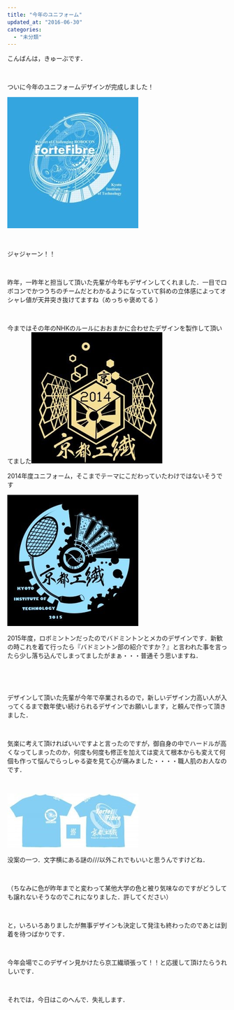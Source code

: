 ```yaml
---
title: "今年のユニフォーム"
updated_at: "2016-06-30"
categories: 
  - "未分類"
---
```


こんばんは，きゅーぶです．

 

ついに今年のユニフォームデザインが完成しました！

[![ユニフォーム・背中](images/c79f6291acb3c9b1d40bae009bf8a6a5-300x300.jpg)](http://www.fortefibre.net/blog/wp-content/uploads/2016/07/c79f6291acb3c9b1d40bae009bf8a6a5.jpg)

 

ジャジャーン！！

 

昨年，一昨年と担当して頂いた先輩が今年もデザインしてくれました．一目でロボコンでかつうちのチームだとわかるようになっていて斜めの立体感によってオシャレ値が天井突き抜けてますね（めっちゃ褒めてる ）

 

今まではその年のNHKのルールにおおまかに合わせたデザインを製作して頂いてました[![Tシャツ2014](images/303d1d65b4104a5c283e65935b411d9e-300x300.jpg)](http://www.fortefibre.net/blog/wp-content/uploads/2016/07/303d1d65b4104a5c283e65935b411d9e.jpg)

2014年度ユニフォーム，そこまでテーマにこだわっていたわけではないそうです

[![Tシャツ2015](images/3fd219395beafee2472b0613e849e616-300x300.jpg)](http://www.fortefibre.net/blog/wp-content/uploads/2016/07/3fd219395beafee2472b0613e849e616.jpg)

2015年度，ロボミントンだったのでバドミントンとメカのデザインです．新歓の時これを着て行ったら『バドミントン部の紹介ですか？』と言われた事を言ったら少し落ち込んでしまってましたがまぁ・・・普通そう思いますね．

 

 

デザインして頂いた先輩が今年で卒業されるので，新しいデザイン力高い人が入ってくるまで数年使い続けられるデザインでお願いします，と頼んで作って頂きました．

 

気楽に考えて頂ければいいですよと言ったのですが，御自身の中でハードルが高くなってしまったのか，何度も何度も修正を加えては変えて根本からも変えて何個も作って悩んでらっしゃる姿を見て心が痛みました・・・・職人肌のお人なのです．

 

[![ユニフォーム2016](images/51979f7be4d6a52cc6d438c16ba270e7-300x124.jpg)](http://www.fortefibre.net/blog/wp-content/uploads/2016/07/51979f7be4d6a52cc6d438c16ba270e7.jpg)

没案の一つ．文字横にある謎の///以外これでもいいと思うんですけどね．

 

（ちなみに色が昨年までと変わって某他大学の色と被り気味なのですがどうしても譲れないそうなのでこれになりました．許してください）

 

と，いろいろありましたが無事デザインも決定して発注も終わったのであとは到着を待つばかりです．

 

今年会場でこのデザイン見かけたら京工繊頑張って！！と応援して頂けたらうれしいです．

 

それでは，今日はこのへんで．失礼します．
